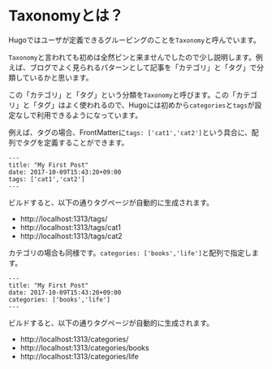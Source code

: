 # Taxonomyとは？

Hugoではユーザが定義できるグルーピングのことを`Taxonomy`と呼んでいます。

`Taxonomy`と言われても初めは全然ピンと来ませんでしたので少し説明します。例えば、ブログでよく見られるパターンとして記事を「カテゴリ」と「タグ」で分類しているかと思います。

この「カテゴリ」と「タグ」という分類を`Taxonomy`と呼びます。この「カテゴリ」と「タグ」はよく使われるので、Hugoには初めから`categories`と`tags`が設定なしで利用できるようになっています。


例えば、タグの場合、FrontMatterに`tags: ['cat1','cat2']`という具合に、配列でタグを定義することができます。

```
---
title: "My First Post"
date: 2017-10-09T15:43:20+09:00
tags: ['cat1','cat2']
---

```

ビルドすると、以下の通りタグページが自動的に生成されます。

- http://localhost:1313/tags/
- http://localhost:1313/tags/cat1
- http://localhost:1313/tags/cat2



カテゴリの場合も同様です。`categories: ['books','life']`と配列で指定します。


```
---
title: "My First Post"
date: 2017-10-09T15:43:20+09:00
categories: ['books','life']
---

```

ビルドすると、以下の通りタグページが自動的に生成されます。

- http://localhost:1313/categories/
- http://localhost:1313/categories/books
- http://localhost:1313/categories/life

